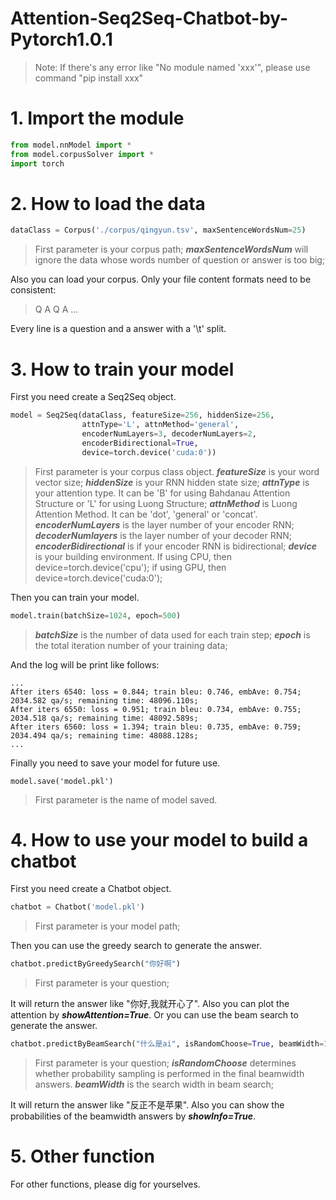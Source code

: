 Attention-Seq2Seq-Chatbot-by-Pytorch1.0.1
===
>Note: If there's any error like "No module named 'xxx'", please use command "pip install xxx"
# 1. Import the module
```python
from model.nnModel import *
from model.corpusSolver import *
import torch
```
# 2. How to load the data
```python
dataClass = Corpus('./corpus/qingyun.tsv', maxSentenceWordsNum=25)
```
>First parameter is your corpus path;
>***maxSentenceWordsNum*** will ignore the data whose words number of question or answer is too big;

Also you can load your corpus. Only your file content formats need to be consistent:
>Q  A
>Q  A
>...

Every line is a question and a answer with a '\t' split.
# 3. How to train your model
First you need create a Seq2Seq object.
```python
model = Seq2Seq(dataClass, featureSize=256, hiddenSize=256, 
                attnType='L', attnMethod='general', 
                encoderNumLayers=3, decoderNumLayers=2, 
                encoderBidirectional=True, 
                device=torch.device('cuda:0'))
```
>First parameter is your corpus class object.
>***featureSize*** is your word vector size;
>***hiddenSize*** is your RNN hidden state size;
>***attnType*** is your attention type. It can be 'B' for using Bahdanau Attention Structure or 'L' for using Luong Structure;
> ***attnMethod*** is Luong Attention Method. It can be 'dot', 'general' or 'concat'.
>***encoderNumLayers*** is the layer number of your encoder RNN;
>***decoderNumlayers*** is the layer number of your decoder RNN;
>***encoderBidirectional*** is if your encoder RNN is bidirectional;
>***device*** is your building environment. If using CPU, then device=torch.device('cpu'); if using GPU, then device=torch.device('cuda:0');

Then you can train your model.
```python
model.train(batchSize=1024, epoch=500)
```
>***batchSize*** is the number of data used for each train step;
>***epoch*** is the total iteration number of your training data;

And the log will be print like follows:
```
...
After iters 6540: loss = 0.844; train bleu: 0.746, embAve: 0.754; 2034.582 qa/s; remaining time: 48096.110s;
After iters 6550: loss = 0.951; train bleu: 0.734, embAve: 0.755; 2034.518 qa/s; remaining time: 48092.589s;
After iters 6560: loss = 1.394; train bleu: 0.735, embAve: 0.759; 2034.494 qa/s; remaining time: 48088.128s;
...
```
Finally you need to save your model for future use.
```
model.save('model.pkl')
```
>First parameter is the name of model saved.
# 4. How to use your model to build a chatbot
First you need create a Chatbot object.
```python
chatbot = Chatbot('model.pkl')
```
>First parameter is your model path;

Then you can use the greedy search to generate the answer.
```python
chatbot.predictByGreedySearch("你好啊")
```
>First parameter is your question;

It will return the answer like "你好,我就开心了". Also you can plot the attention by ***showAttention=True***.
Or you can use the beam search to generate the answer.
```python
chatbot.predictByBeamSearch("什么是ai", isRandomChoose=True, beamWidth=10)
```
>First parameter is your question;
>***isRandomChoose*** determines whether probability sampling is performed in the final beamwidth answers.
>***beamWidth*** is the search width in beam search; 

It will return the answer like "反正不是苹果". Also you can show the probabilities of the beamwidth answers by ***showInfo=True***.
# 5. Other function
For other functions, please dig for yourselves.